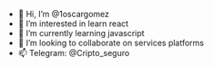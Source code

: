 - 👋 Hi, I’m @1oscargomez
- 👀 I’m interested in learn react
- 🌱 I’m currently learning javascript
- 💞️ I’m looking to collaborate on services platforms
- 📫 Telegram: @Cripto_seguro
